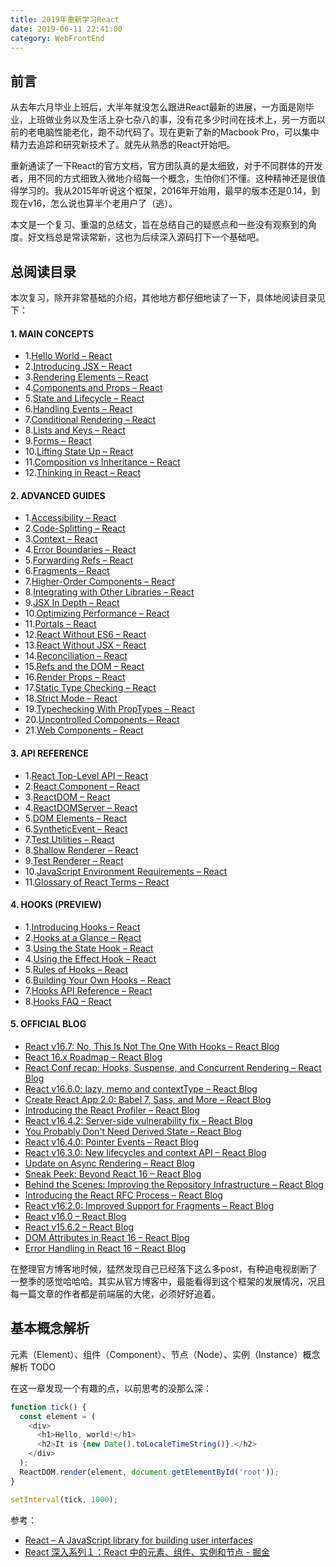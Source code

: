 ```yaml
---
title: 2019年重新学习React
date: 2019-06-11 22:41:00
category: WebFrontEnd
---
```


## 前言

从去年六月毕业上班后，大半年就没怎么跟进React最新的进展，一方面是刚毕业，上班做业务以及生活上杂七杂八的事，没有花多少时间在技术上，另一方面以前的老电脑性能老化，跑不动代码了。现在更新了新的Macbook Pro，可以集中精力去追踪和研究新技术了。就先从熟悉的React开始吧。

重新通读了一下React的官方文档，官方团队真的是太细致，对于不同群体的开发者，用不同的方式细致入微地介绍每一个概念，生怕你们不懂。这种精神还是很值得学习的。我从2015年听说这个框架，2016年开始用，最早的版本还是0.14，到现在v16，怎么说也算半个老用户了（逃）。

本文是一个复习、重温的总结文，旨在总结自己的疑惑点和一些没有观察到的角度。好文档总是常读常新，这也为后续深入源码打下一个基础吧。

## 总阅读目录

本次复习，除开非常基础的介绍，其他地方都仔细地读了一下，具体地阅读目录见下：

#### 1. MAIN CONCEPTS

- 1.[Hello World – React](https://reactjs.org/docs/hello-world.html)
- 2.[Introducing JSX – React](https://reactjs.org/docs/introducing-jsx.html)
- 3.[Rendering Elements – React](https://reactjs.org/docs/rendering-elements.html)
- 4.[Components and Props – React](https://reactjs.org/docs/components-and-props.html)
- 5.[State and Lifecycle – React](https://reactjs.org/docs/state-and-lifecycle.html)
- 6.[Handling Events – React](https://reactjs.org/docs/handling-events.html)
- 7.[Conditional Rendering – React](https://reactjs.org/docs/conditional-rendering.html)
- 8.[Lists and Keys – React](https://reactjs.org/docs/lists-and-keys.html)
- 9.[Forms – React](https://reactjs.org/docs/forms.html)
- 10.[Lifting State Up – React](https://reactjs.org/docs/lifting-state-up.html)
- 11.[Composition vs Inheritance – React](https://reactjs.org/docs/composition-vs-inheritance.html)
- 12.[Thinking in React – React](https://reactjs.org/docs/thinking-in-react.html)

#### 2. ADVANCED GUIDES

- 1.[Accessibility – React](https://reactjs.org/docs/accessibility.html)
- 2.[Code-Splitting – React](https://reactjs.org/docs/code-splitting.html)
- 3.[Context – React](https://reactjs.org/docs/context.html)
- 4.[Error Boundaries – React](https://reactjs.org/docs/error-boundaries.html)
- 5.[Forwarding Refs – React](https://reactjs.org/docs/forwarding-refs.html)
- 6.[Fragments – React](https://reactjs.org/docs/fragments.html)
- 7.[Higher-Order Components – React](https://reactjs.org/docs/higher-order-components.html)
- 8.[Integrating with Other Libraries – React](https://reactjs.org/docs/integrating-with-other-libraries.html)
- 9.[JSX In Depth – React](https://reactjs.org/docs/jsx-in-depth.html)
- 10.[Optimizing Performance – React](https://reactjs.org/docs/optimizing-performance.html)
- 11.[Portals – React](https://reactjs.org/docs/portals.html)
- 12.[React Without ES6 – React](https://reactjs.org/docs/react-without-es6.html)
- 13.[React Without JSX – React](https://reactjs.org/docs/react-without-jsx.html)
- 14.[Reconciliation – React](https://reactjs.org/docs/reconciliation.html)
- 15.[Refs and the DOM – React](https://reactjs.org/docs/refs-and-the-dom.html)
- 16.[Render Props – React](https://reactjs.org/docs/render-props.html)
- 17.[Static Type Checking – React](https://reactjs.org/docs/static-type-checking.html)
- 18.[Strict Mode – React](https://reactjs.org/docs/strict-mode.html)
- 19.[Typechecking With PropTypes – React](https://reactjs.org/docs/typechecking-with-proptypes.html)
- 20.[Uncontrolled Components – React](https://reactjs.org/docs/uncontrolled-components.html)
- 21.[Web Components – React](https://reactjs.org/docs/web-components.html)

#### 3. API REFERENCE

- 1.[React Top-Level API – React](https://reactjs.org/docs/react-api.html)
- 2.[React.Component – React](https://reactjs.org/docs/react-component.html)
- 3.[ReactDOM – React](https://reactjs.org/docs/react-dom.html)
- 4.[ReactDOMServer – React](https://reactjs.org/docs/react-dom-server.html)
- 5.[DOM Elements – React](https://reactjs.org/docs/dom-elements.html)
- 6.[SyntheticEvent – React](https://reactjs.org/docs/events.html)
- 7.[Test Utilities – React](https://reactjs.org/docs/test-utils.html)
- 8.[Shallow Renderer – React](https://reactjs.org/docs/shallow-renderer.html)
- 9.[Test Renderer – React](https://reactjs.org/docs/test-renderer.html)
- 10.[JavaScript Environment Requirements – React](https://reactjs.org/docs/javascript-environment-requirements.html)
- 11.[Glossary of React Terms – React](https://reactjs.org/docs/glossary.html)

#### 4. HOOKS (PREVIEW)

- 1.[Introducing Hooks – React](https://reactjs.org/docs/hooks-intro.html)
- 2.[Hooks at a Glance – React](https://reactjs.org/docs/hooks-overview.html)
- 3.[Using the State Hook – React](https://reactjs.org/docs/hooks-state.html)
- 4.[Using the Effect Hook – React](https://reactjs.org/docs/hooks-effect.html)
- 5.[Rules of Hooks – React](https://reactjs.org/docs/hooks-rules.html)
- 6.[Building Your Own Hooks – React](https://reactjs.org/docs/hooks-custom.html)
- 7.[Hooks API Reference – React](https://reactjs.org/docs/hooks-reference.html?no-cache=1)
- 8.[Hooks FAQ – React](https://reactjs.org/docs/hooks-faq.html)

#### 5. OFFICIAL BLOG

- [React v16.7: No, This Is Not The One With Hooks – React Blog](https://reactjs.org/blog/2018/12/19/react-v-16-7.html)
- [React 16.x Roadmap – React Blog](https://reactjs.org/blog/2018/11/27/react-16-roadmap.html)
- [React Conf recap: Hooks, Suspense, and Concurrent Rendering – React Blog](https://reactjs.org/blog/2018/11/13/react-conf-recap.html)
- [React v16.6.0: lazy, memo and contextType – React Blog](https://reactjs.org/blog/2018/10/23/react-v-16-6.html)
- [Create React App 2.0: Babel 7, Sass, and More – React Blog](https://reactjs.org/blog/2018/10/01/create-react-app-v2.html)
- [Introducing the React Profiler – React Blog](https://reactjs.org/blog/2018/09/10/introducing-the-react-profiler.html)
- [React v16.4.2: Server-side vulnerability fix – React Blog](https://reactjs.org/blog/2018/08/01/react-v-16-4-2.html)
- [You Probably Don't Need Derived State – React Blog](https://reactjs.org/blog/2018/06/07/you-probably-dont-need-derived-state.html)
- [React v16.4.0: Pointer Events – React Blog](https://reactjs.org/blog/2018/05/23/react-v-16-4.html)
- [React v16.3.0: New lifecycles and context API – React Blog](https://reactjs.org/blog/2018/03/29/react-v-16-3.html)
- [Update on Async Rendering – React Blog](https://reactjs.org/blog/2018/03/27/update-on-async-rendering.html)
- [Sneak Peek: Beyond React 16 – React Blog](https://reactjs.org/blog/2018/03/01/sneak-peek-beyond-react-16.html)
- [Behind the Scenes: Improving the Repository Infrastructure – React Blog](https://reactjs.org/blog/2017/12/15/improving-the-repository-infrastructure.html)
- [Introducing the React RFC Process – React Blog](https://reactjs.org/blog/2017/12/07/introducing-the-react-rfc-process.html)
- [React v16.2.0: Improved Support for Fragments – React Blog](https://reactjs.org/blog/2017/11/28/react-v16.2.0-fragment-support.html)
- [React v16.0 – React Blog](https://reactjs.org/blog/2017/09/26/react-v16.0.html)
- [React v15.6.2 – React Blog](https://reactjs.org/blog/2017/09/25/react-v15.6.2.html)
- [DOM Attributes in React 16 – React Blog](https://reactjs.org/blog/2017/09/08/dom-attributes-in-react-16.html)
- [Error Handling in React 16 – React Blog](https://reactjs.org/blog/2017/07/26/error-handling-in-react-16.html)


在整理官方博客地时候，猛然发现自己已经落下这么多post，有种追电视剧断了一整季的感觉哈哈哈。其实从官方博客中，最能看得到这个框架的发展情况，况且每一篇文章的作者都是前端届的大佬，必须好好追着。


## 基本概念解析

元素（Element）、组件（Component）、节点（Node）、实例（Instance）概念解析
TODO

在这一章发现一个有趣的点，以前思考的没那么深：

```js
function tick() {
  const element = (
    <div>
      <h1>Hello, world!</h1>
      <h2>It is {new Date().toLocaleTimeString()}.</h2>
    </div>
  );
  ReactDOM.render(element, document.getElementById('root'));
}

setInterval(tick, 1000);
```


参考：

- [React – A JavaScript library for building user interfaces](https://reactjs.org/)
- [React 深入系列１：React 中的元素、组件、实例和节点 - 掘金](https://juejin.im/post/5ac42e17f265da239e4e491a)


